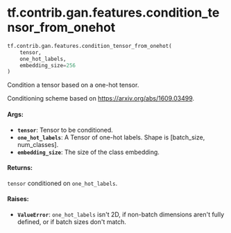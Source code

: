 <div itemscope itemtype="http://developers.google.com/ReferenceObject">
<meta itemprop="name" content="tf.contrib.gan.features.condition_tensor_from_onehot" />
<meta itemprop="path" content="Stable" />
</div>

# tf.contrib.gan.features.condition_tensor_from_onehot

``` python
tf.contrib.gan.features.condition_tensor_from_onehot(
    tensor,
    one_hot_labels,
    embedding_size=256
)
```

Condition a tensor based on a one-hot tensor.

Conditioning scheme based on https://arxiv.org/abs/1609.03499.

#### Args:

* <b>`tensor`</b>: Tensor to be conditioned.
* <b>`one_hot_labels`</b>: A Tensor of one-hot labels. Shape is
    [batch_size, num_classes].
* <b>`embedding_size`</b>: The size of the class embedding.


#### Returns:

`tensor` conditioned on `one_hot_labels`.


#### Raises:

* <b>`ValueError`</b>: `one_hot_labels` isn't 2D, if non-batch dimensions aren't
    fully defined, or if batch sizes don't match.